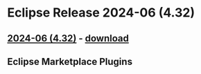 
# Eclipse Release 2024-06 (4.32)

## [2024-06 (4.32)](https://help.eclipse.org/2024-06/index.jsp) - [download](https://www.eclipse.org/downloads/packages/release/2024-06/)



## Eclipse Marketplace Plugins


